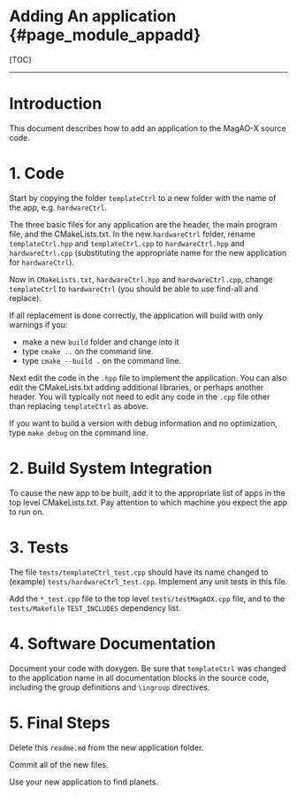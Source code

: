 Adding An application {#page_module_appadd}
==========

[TOC]

------------------------------------------------------------------------

# Introduction

This document describes how to add an application to the MagAO-X source code.

# 1. Code

Start by copying the folder `templateCtrl` to a new folder with the name of the app, e.g. `hardwareCtrl`.

The three basic files for any application are the header, the main program file, and the CMakeLists.txt.  In the new `hardwareCtrl` folder, rename `templateCtrl.hpp` and `templateCtrl.cpp` to `hardwareCtrl.hpp` and `hardwareCtrl.cpp` (substituting the appropriate name for the new application for `hardwareCtrl`).  

Now in `CMakeLists.txt`, `hardwareCtrl.hpp` and `hardwareCtrl.cpp`, change `templateCtrl` to `hardwareCtrl` (you should be able to use find-all and replace).  

If all replacement is done correctly, the application will build with only warnings if you:
- make a new `build` folder and change into it
- type `cmake ..` on the command line.
- type `cmake --build .` on the command line.

Next edit the code in the `.hpp` file to implement the application.  You can also edit the CMakeLists.txt adding additional libraries, or perhaps another header.  You will typically not need to edit any code in the `.cpp` file other than replacing `templateCtrl` as above.

If you want to build a version with debug information and no optimization, type `make debug` on the command line.

# 2. Build System Integration

To cause the new app to be built, add it to the appropriate list of apps in the top level CMakeLists.txt.  Pay attention to which machine you expect the app to run on.

# 3. Tests

The file `tests/templateCtrl_test.cpp` should have its name changed to (example) `tests/hardwareCtrl_test.cpp`.  Implement any unit tests in this file.

Add the `*_test.cpp` file to the top level `tests/testMagAOX.cpp` file, and to the `tests/Makefile` `TEST_INCLUDES` dependency list.

# 4. Software Documentation

Document your code with doxygen.  Be sure that `templateCtrl` was changed to the application name in all documentation blocks in the source code, including the group definitions and `\ingroup` directives.

# 5. Final Steps

Delete this `readme.md` from the new application folder.

Commit all of the new files.

Use your new application to find planets.
